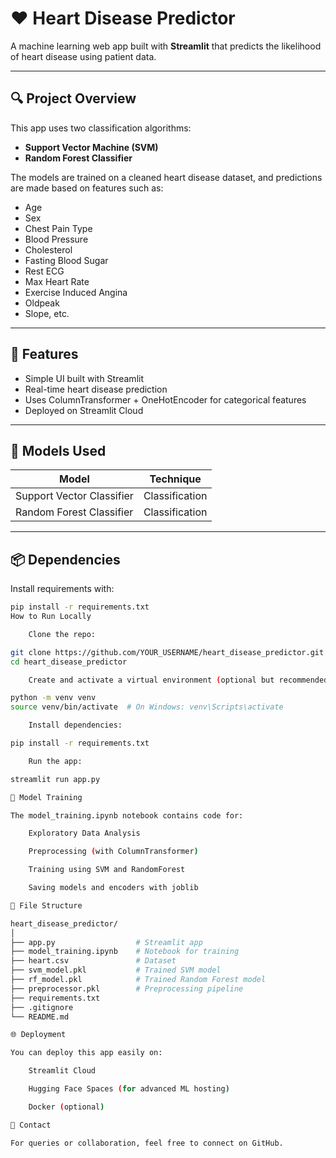 # ❤️ Heart Disease Predictor

A machine learning web app built with **Streamlit** that predicts the likelihood of heart disease using patient data.

---

## 🔍 Project Overview

This app uses two classification algorithms:
- **Support Vector Machine (SVM)**
- **Random Forest Classifier**

The models are trained on a cleaned heart disease dataset, and predictions are made based on features such as:
- Age
- Sex
- Chest Pain Type
- Blood Pressure
- Cholesterol
- Fasting Blood Sugar
- Rest ECG
- Max Heart Rate
- Exercise Induced Angina
- Oldpeak
- Slope, etc.

---

## 🚀 Features

- Simple UI built with Streamlit
- Real-time heart disease prediction
- Uses ColumnTransformer + OneHotEncoder for categorical features
- Deployed on Streamlit Cloud

---

## 🧠 Models Used

| Model                | Technique           |
|---------------------|---------------------|
| Support Vector Classifier | Classification |
| Random Forest Classifier | Classification |

---

## 📦 Dependencies

Install requirements with:

```bash
pip install -r requirements.txt
How to Run Locally

    Clone the repo:

git clone https://github.com/YOUR_USERNAME/heart_disease_predictor.git
cd heart_disease_predictor

    Create and activate a virtual environment (optional but recommended):

python -m venv venv
source venv/bin/activate  # On Windows: venv\Scripts\activate

    Install dependencies:

pip install -r requirements.txt

    Run the app:

streamlit run app.py

🧠 Model Training

The model_training.ipynb notebook contains code for:

    Exploratory Data Analysis

    Preprocessing (with ColumnTransformer)

    Training using SVM and RandomForest

    Saving models and encoders with joblib

📁 File Structure

heart_disease_predictor/
│
├── app.py                  # Streamlit app
├── model_training.ipynb    # Notebook for training
├── heart.csv               # Dataset
├── svm_model.pkl           # Trained SVM model
├── rf_model.pkl            # Trained Random Forest model
├── preprocessor.pkl        # Preprocessing pipeline
├── requirements.txt
├── .gitignore
└── README.md

🌐 Deployment

You can deploy this app easily on:

    Streamlit Cloud

    Hugging Face Spaces (for advanced ML hosting)

    Docker (optional)

📧 Contact

For queries or collaboration, feel free to connect on GitHub.
